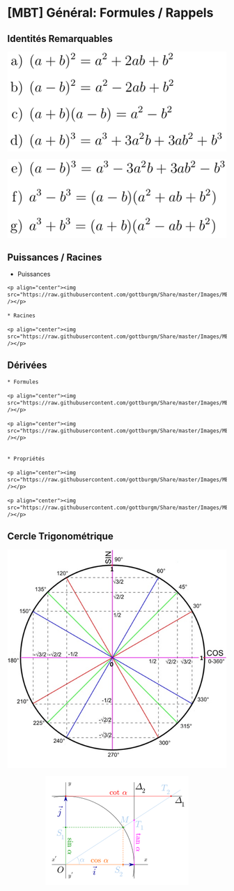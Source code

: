 # [MBT] Général: Formules / Rappels

## Identités Remarquables
    
<p align="center"><img src="https://raw.githubusercontent.com/gottburgm/Share/master/Images/MBT/General/IDENTITES_REMARQUABLES.png" /></p>
    
<p align="center"><img src="https://raw.githubusercontent.com/gottburgm/Share/master/Images/MBT/General/IDENTITES2.png" /></p>


## Puissances / Racines
   
   * Puissances
   
    <p align="center"><img src="https://raw.githubusercontent.com/gottburgm/Share/master/Images/MBT/General/puissances.png" /></p>
    
    * Racines
    
    <p align="center"><img src="https://raw.githubusercontent.com/gottburgm/Share/master/Images/MBT/General/RACINES.png" /></p>
## Dérivées


    * Formules
    
    <p align="center"><img src="https://raw.githubusercontent.com/gottburgm/Share/master/Images/MBT/General/DERIVEE_1.png" /></p>
    
    <p align="center"><img src="https://raw.githubusercontent.com/gottburgm/Share/master/Images/MBT/General/DERIVEE_0.png" /></p>
    
    
    * Propriétés
    
    <p align="center"><img src="https://raw.githubusercontent.com/gottburgm/Share/master/Images/MBT/General/DERIVEE_2.png" /></p>
    
    <p align="center"><img src="https://raw.githubusercontent.com/gottburgm/Share/master/Images/MBT/General/DERIVEE_3.png" /></p>
    

## Cercle Trigonométrique
    
<p align="center"><img src="https://raw.githubusercontent.com/gottburgm/Share/master/PGITF/Images/CERCLE_TRIGONOMETRIQUE.jpg" /></p>

<p align="center"><img src="https://raw.githubusercontent.com/gottburgm/Share/master/PGITF/Images/CERCLE_TRIGONOMETRIQUE2.jpg" /></p>
